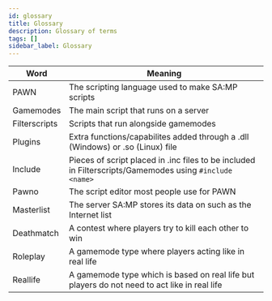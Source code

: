 ```yaml
---
id: glossary
title: Glossary
description: Glossary of terms
tags: []
sidebar_label: Glossary
---
```


| Word          | Meaning                                                                                                 |
| ------------- | ------------------------------------------------------------------------------------------------------- |
| PAWN          | The scripting language used to make SA:MP scripts                                                       |
| Gamemodes     | The main script that runs on a server                                                                   |
| Filterscripts | Scripts that run alongside gamemodes                                                                    |
| Plugins       | Extra functions/capabilites added through a .dll (Windows) or .so (Linux) file                          |
| Include       | Pieces of script placed in .inc files to be included in Filterscripts/Gamemodes using `#include <name>` |
| Pawno         | The script editor most people use for PAWN                                                              |
| Masterlist    | The server SA:MP stores its data on such as the Internet list                                           |
| Deathmatch    | A contest where players try to kill each other to win                                                   |
| Roleplay      | A gamemode type where players acting like in real life                                                  |
| Reallife      | A gamemode type which is based on real life but players do not need to act like in real life            |
